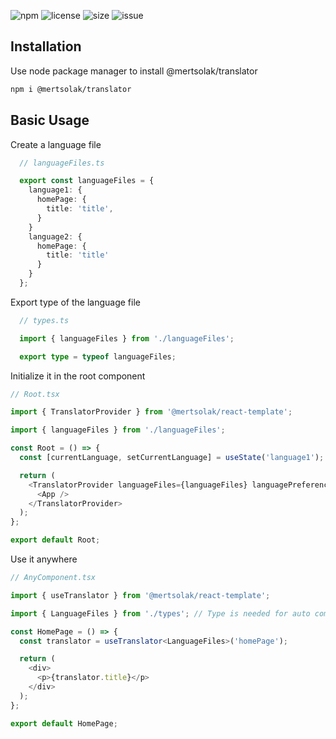 ![npm](https://img.shields.io/npm/v/@mertsolak/translator)
![license](https://img.shields.io/npm/l/@mertsolak/translator)
![size](https://img.shields.io/bundlephobia/min/@mertsolak/translator)
![issue](https://img.shields.io/github/issues/mert-solak/translator)

## Installation

Use node package manager to install @mertsolak/translator

```bash
npm i @mertsolak/translator
```

## Basic Usage

Create a language file

```typescript
  // languageFiles.ts

  export const languageFiles = {
    language1: {
      homePage: {
        title: 'title',
      }
    }
    language2: {
      homePage: {
        title: 'title'
      }
    }
  };
```

Export type of the language file

```typescript
  // types.ts

  import { languageFiles } from './languageFiles';

  export type = typeof languageFiles;
```

Initialize it in the root component

```typescript
// Root.tsx

import { TranslatorProvider } from '@mertsolak/react-template';

import { languageFiles } from './languageFiles';

const Root = () => {
  const [currentLanguage, setCurrentLanguage] = useState('language1'); // Also redux can be used

  return (
    <TranslatorProvider languageFiles={languageFiles} languagePreference={currentLanguage}>
      <App />
    </TranslatorProvider>
  );
};

export default Root;
```

Use it anywhere

```typescript
// AnyComponent.tsx

import { useTranslator } from '@mertsolak/react-template';

import { LanguageFiles } from './types'; // Type is needed for auto completion

const HomePage = () => {
  const translator = useTranslator<LanguageFiles>('homePage');

  return (
    <div>
      <p>{translator.title}</p>
    </div>
  );
};

export default HomePage;
```
